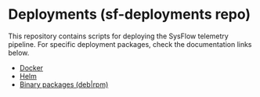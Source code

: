 # Deployments (sf-deployments repo)

This repository contains scripts for deploying the SysFlow telemetry pipeline. For specific deployment packages, check the documentation links below.

- [Docker](https://sysflow.readthedocs.io/en/latest/docker.html)
- [Helm](https://sysflow.readthedocs.io/en/latest/helm.html)
- [Binary packages (deb|rpm)](https://sysflow.readthedocs.io/en/latest/binary.html)

